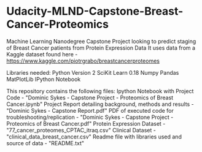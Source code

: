 # Udacity-MLND-Capstone-Breast-Cancer-Proteomics
Machine Learning Nanodegree Capstone Project looking to predict staging of Breast Cancer patients from Protein Expression Data
It uses data from a Kaggle dataset found here - https://www.kaggle.com/piotrgrabo/breastcancerproteomes

Libraries needed:
Python Version 2
SciKit Learn 0.18
Numpy
Pandas 
MatPlotLib
IPython Notebook

This repository contains the following files:
Ipython Notebook with Project Code - "Dominic Sykes - Capstone Project - Proteomics of Breast Cancer.ipynb"
Project Report detailing background, methods and results - "Dominic Sykes - Capstone Report.pdf"
PDF of executed code for troubleshooting/replication - "Dominic Sykes - Capstone Project - Proteomics of Breast Cancer.pdf"
Protein Expression Dataset - "77_cancer_proteomes_CPTAC_itraq.csv"
Clinical Dataset - "clinical_data_breast_cancer.csv"
Readme file with libraries used and source of data - "README.txt"

